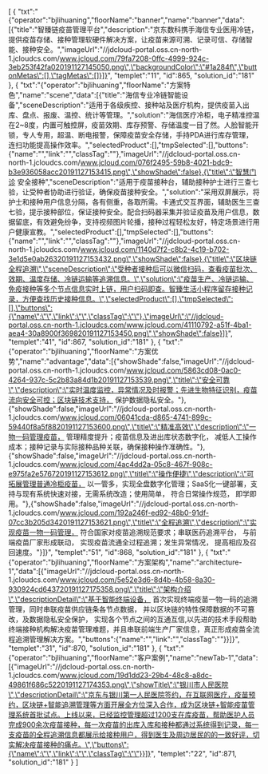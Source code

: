 [
	{
		"txt":"{\"operator\":\"bjlihuaning\",\"floorName\":\"banner\",\"name\":\"banner\",\"data\":[{\"title\":\"智臻链疫苗管理平台\",\"description\":\"京东数科携手海信专业医用冷链，提供疫苗存储、接种管理软硬件解决方案，让疫苗来源可溯、记录可信、存储智能、接种安全。\",\"imageUrl\":\"//jdcloud-portal.oss.cn-north-1.jcloudcs.com/www.jcloud.com/79fa7208-0ffc-4999-924c-3eb253f42fa020191127145050.png\",\"backgroundColor\":\"#1a284f\",\"buttonMetas\":[],\"tagMetas\":[]}]}",
		"templet":"11",
		"id":865,
		"solution_id":"181"
	},
	{
		"txt":"{\"operator\":\"bjlihuaning\",\"floorName\":\"方案特色\",\"name\":\"scene\",\"data\":[{\"title\":\"海信专业冷链智能设备\",\"sceneDescription\":\"适用于各级疾控、接种站及医疗机构，提供疫苗入出库、盘点、报废、温控、统计等管理。\",\"solution\":\"海信医疗冷柜，电子精准控温在2~8度，内置可触控屏，疫苗效期、库存预警、存储温度一目了然。人脸智能开锁，专人专用，超温、断电报警，保障疫苗安全存储，手持PDA进行库存管理，连扫功能提高操作效率。\",\"selectedProduct\":[],\"tmpSelected\":[],\"buttons\":{\"name\":\"\",\"link\":\"\",\"classTag\":\"\"},\"imageUrl\":\"//jdcloud-portal.oss.cn-north-1.jcloudcs.com/www.jcloud.com/076f2495-59b8-4021-bdc9-b3e936058acc20191127153415.png\",\"showShade\":false},{\"title\":\"智慧门诊 安全接种\",\"sceneDescription\":\"适用于疫苗接种台，辅助接种护士进行三查七验，让受种者协助进行验证，确保疫苗接种安全。\",\"solution\":\"采用双屏展示，将护士和接种用户信息分隔，各有侧重，各取所需。卡通式交互界面，辅助医生三查七验，提示接种部位，保证接种安全。配合扫码器采集并验证疫苗及用户信息，数据留底，有效避免纷争，支持视频图片轮播，接种过程轻松友好，特定场景进行用户健康宣教。\",\"selectedProduct\":[],\"tmpSelected\":[],\"buttons\":{\"name\":\"\",\"link\":\"\",\"classTag\":\"\"},\"imageUrl\":\"//jdcloud-portal.oss.cn-north-1.jcloudcs.com/www.jcloud.com/1140d7f2-c8b2-4c19-b702-3e1d5e0ab26320191127153432.png\",\"showShade\":false},{\"title\":\"区块链全程追溯\",\"sceneDescription\":\"受种者接种后可以微信扫码，查看疫苗批次、效期、温度存储、冷链运输等追溯信息。\",\"solution\":\"疫苗生产、冷链运输、免疫接种等多个节点信息实时上链，用户扫码即查。智臻生活小程序留存接种记录，方便查找历史接种信息。\",\"selectedProduct\":[],\"tmpSelected\":[],\"buttons\":{\"name\":\"\",\"link\":\"\",\"classTag\":\"\"},\"imageUrl\":\"//jdcloud-portal.oss.cn-north-1.jcloudcs.com/www.jcloud.com/41110792-a51f-4ba1-aea4-30a8900f369820191127153450.png\",\"showShade\":false}]}",
		"templet":"41",
		"id":867,
		"solution_id":"181"
	},
	{
		"txt":"{\"operator\":\"bjlihuaning\",\"floorName\":\"方案优势\",\"name\":\"advantage\",\"data\":[{\"showShade\":false,\"imageUrl\":\"//jdcloud-portal.oss.cn-north-1.jcloudcs.com/www.jcloud.com/5863cd08-0ac0-4264-937c-5c2b83a84d1b20191127153539.png\",\"title\":\"安全可靠\",\"description\":\"实时温度监控，异常情况及时报警；先进生物特征识别，疫苗流向安全可控；区块链技术支持， 保护数据隐私安全。\"},{\"showShade\":false,\"imageUrl\":\"//jdcloud-portal.oss.cn-north-1.jcloudcs.com/www.jcloud.com/06041cda-d865-4741-899c-59440f8a5f8820191127153600.png\",\"title\":\"精准高效\",\"description\":\"一物一码管理疫苗， 管理精度提升；疫苗信息及进出库状态数字化， 减低人工操作成本；接种记录与实际接种品种关联，确保接种操作准确性。\"},{\"showShade\":false,\"imageUrl\":\"//jdcloud-portal.oss.cn-north-1.jcloudcs.com/www.jcloud.com/4ac4dd2a-05c8-467f-908c-e975fa2e576720191127153612.png\",\"title\":\"操作便捷\",\"description\":\"可拓展管理普通冷柜疫苗， 以一管多，实现全盘数字化管理；SaaS化一键部署，支持与现有系统快速对接，无需系统改造；使用简单， 符合日常操作规范， 即学即用。\"},{\"showShade\":false,\"imageUrl\":\"//jdcloud-portal.oss.cn-north-1.jcloudcs.com/www.jcloud.com/192a246f-ed92-48b0-91df-07cc3b205d3420191127153621.png\",\"title\":\"全程追溯\",\"description\":\"实现疫苗一物一码管理， 符合国家对疫苗追溯规范要求；串联医药追溯平台， 与前端疫苗厂家形成联动， 实现疫苗流通全过程追溯；发生异常情况， 提高相应及召回速度。\"}]}",
		"templet":"51",
		"id":868,
		"solution_id":"181"
	},
	{
		"txt":"{\"operator\":\"bjlihuaning\",\"floorName\":\"方案架构\",\"name\":\"architecture-1\",\"data\":[{\"imageUrl\":\"//jdcloud-portal.oss.cn-north-1.jcloudcs.com/www.jcloud.com/5e52e3d6-8d4b-4b58-8a30-930924cd643720191127175358.png\",\"title\":\"架构介绍\",\"descriptionDetail\":\"基于智能终端设备， 首次实现终端疫苗一物一码的追溯管理，同时串联疫苗供应链条各节点数据， 并以区块链的特性保障数据的不可篡改，及数据隐私安全保护， 实现各个节点之间的互通互信,以先进的技术手段帮助终端接种机构解决疫苗管理难题，并且串联前端生产厂家信息，真正形成疫苗全流程追溯管理解决方案。\",\"buttons\":{\"name\":\"\",\"link\":\"\",\"classTag\":\"\"}}]}",
		"templet":"31",
		"id":870,
		"solution_id":"181"
	},
	{
		"txt":"{\"operator\":\"bjlihuaning\",\"floorName\":\"客户案例\",\"name\":\"newTab-1\",\"data\":[{\"imageUrl\":\"//jdcloud-portal.oss.cn-north-1.jcloudcs.com/www.jcloud.com/19d1dd23-29b4-48c8-a8dc-49861f686c5220191127174353.png\",\"showTitle\":\"银川市人民医院\",\"descriptionDetail\":\"京东与银川第一人民医院签约，在互联网医疗，疫苗预约，区块链+智能追溯管理等方面开展全方位深入合作，成为区块链+智能疫苗管理系统首批试点。上线以来，已经监控管理超过1200支在库疫苗，帮助医护人员完成900余次疫苗接种，每一次疫苗的出库入库和接种都通过系统得到记录，每一支疫苗的全程追溯信息都展示给接种用户，得到医生及周边居民的的一致好评，切实解决疫苗接种的痛点。\",\"buttons\":{\"name\":\"\",\"link\":\"\",\"classTag\":\"\"}}]}",
		"templet":"22",
		"id":871,
		"solution_id":"181"
	}
]